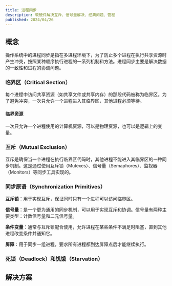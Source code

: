 ```yaml
---
title: 进程同步
description: 软硬件解决互斥、信号量解决、经典问题、管程
published: 2024/04/26
---
```


## 概念

操作系统中的进程同步是指在多进程环境下，为了防止多个进程在执行共享资源时产生冲突，按照某种顺序执行进程的一系列机制和方法。进程同步主要是解决数据的一致性和进程的协调问题。

### 临界区（Critical Section）
每个进程中访问共享资源（如共享文件或共享内存）的那段代码被称为临界区。为了避免冲突，一次只允许一个进程进入其临界区，其他进程必须等待。

#### 临界资源

一次只允许一个进程使用的计算机资源，可以是物理资源，也可以是逻辑上的变量。

### 互斥（Mutual Exclusion）

互斥是确保当一个进程在执行临界区代码时，其他进程不能进入其临界区的一种同步机制。这是通过使用互斥锁（Mutexes）、信号量（Semaphores）、监视器（Monitors）等同步工具实现的。

### 同步原语（Synchronization Primitives）

**互斥锁**：用于实现互斥，保证同时只有一个进程可以访问临界区。

**信号量**：是一个更为通用的同步机制，可以用于实现互斥和协调。信号量有两种主要类型：计数信号量和二元信号量。

**条件变量**：通常与互斥锁配合使用，允许进程在某些条件不满足时阻塞，直到其他进程改变条件并通知它。

**屏障**：用于同步一组进程，要求所有进程都到达屏障点后才能继续执行。

### 死锁（Deadlock）和饥饿（Starvation）

## 解决方案
